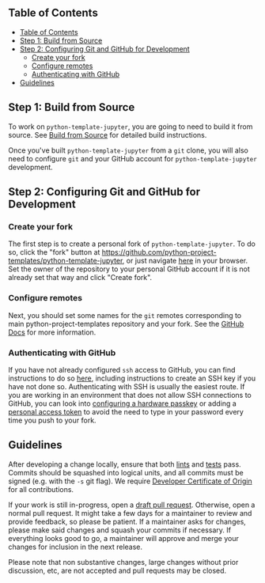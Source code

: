 ## Table of Contents

- [Table of Contents](#table-of-contents)
- [Step 1: Build from Source](#step-1-build-from-source)
- [Step 2: Configuring Git and GitHub for Development](#step-2-configuring-git-and-github-for-development)
  - [Create your fork](#create-your-fork)
  - [Configure remotes](#configure-remotes)
  - [Authenticating with GitHub](#authenticating-with-github)
- [Guidelines](#guidelines)

## Step 1: Build from Source

To work on `python-template-jupyter`, you are going to need to build it from source. See
[Build from Source](Build-from-Source) for
detailed build instructions.

Once you've built `python-template-jupyter` from a `git` clone, you will also need to
configure `git` and your GitHub account for `python-template-jupyter` development.

## Step 2: Configuring Git and GitHub for Development

### Create your fork

The first step is to create a personal fork of `python-template-jupyter`. To do so, click
the "fork" button at https://github.com/python-project-templates/python-template-jupyter, or just navigate
[here](https://github.com/python-project-templates/python-template-jupyter/fork) in your browser. Set the
owner of the repository to your personal GitHub account if it is not
already set that way and click "Create fork".

### Configure remotes

Next, you should set some names for the `git` remotes corresponding to
main python-project-templates repository and your fork. See the [GitHub Docs](https://docs.github.com/en/pull-requests/collaborating-with-pull-requests/working-with-forks/configuring-a-remote-repository-for-a-fork) for more information.

### Authenticating with GitHub

If you have not already configured `ssh` access to GitHub, you can find
instructions to do so
[here](https://docs.github.com/en/authentication/connecting-to-github-with-ssh),
including instructions to create an SSH key if you have not done
so. Authenticating with SSH is usually the easiest route. If you are working in
an environment that does not allow SSH connections to GitHub, you can look into
[configuring a hardware
passkey](https://docs.github.com/en/authentication/authenticating-with-a-passkey/about-passkeys)
or adding a [personal access
token](https://docs.github.com/en/authentication/keeping-your-account-and-data-secure/managing-your-personal-access-tokens)
to avoid the need to type in your password every time you push to your fork.

## Guidelines

After developing a change locally, ensure that both [lints](Build-from-Source#lint-and-autoformat) and [tests](Build-from-Source#testing) pass. Commits should be squashed into logical units, and all commits must be signed (e.g. with the `-s` git flag). We require [Developer Certificate of Origin](https://en.wikipedia.org/wiki/Developer_Certificate_of_Origin) for all contributions.

If your work is still in-progress, open a [draft pull request](https://docs.github.com/en/pull-requests/collaborating-with-pull-requests/proposing-changes-to-your-work-with-pull-requests/about-pull-requests#draft-pull-requests). Otherwise, open a normal pull request. It might take a few days for a maintainer to review and provide feedback, so please be patient. If a maintainer asks for changes, please make said changes and squash your commits if necessary. If everything looks good to go, a maintainer will approve and merge your changes for inclusion in the next release.

Please note that non substantive changes, large changes without prior discussion, etc, are not accepted and pull requests may be closed.
